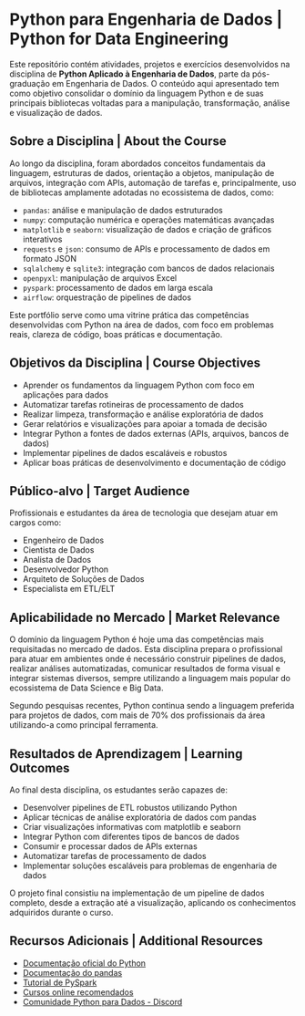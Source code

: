 # Python para Engenharia de Dados | Python for Data Engineering

Este repositório contém atividades, projetos e exercícios desenvolvidos na disciplina de **Python Aplicado à Engenharia de Dados**, parte da pós-graduação em Engenharia de Dados. O conteúdo aqui apresentado tem como objetivo consolidar o domínio da linguagem Python e de suas principais bibliotecas voltadas para a manipulação, transformação, análise e visualização de dados.

## Sobre a Disciplina | About the Course

Ao longo da disciplina, foram abordados conceitos fundamentais da linguagem, estruturas de dados, orientação a objetos, manipulação de arquivos, integração com APIs, automação de tarefas e, principalmente, uso de bibliotecas amplamente adotadas no ecossistema de dados, como:

- `pandas`: análise e manipulação de dados estruturados
- `numpy`: computação numérica e operações matemáticas avançadas
- `matplotlib` e `seaborn`: visualização de dados e criação de gráficos interativos
- `requests` e `json`: consumo de APIs e processamento de dados em formato JSON
- `sqlalchemy` e `sqlite3`: integração com bancos de dados relacionais
- `openpyxl`: manipulação de arquivos Excel
- `pyspark`: processamento de dados em larga escala
- `airflow`: orquestração de pipelines de dados

Este portfólio serve como uma vitrine prática das competências desenvolvidas com Python na área de dados, com foco em problemas reais, clareza de código, boas práticas e documentação.

## Objetivos da Disciplina | Course Objectives

- Aprender os fundamentos da linguagem Python com foco em aplicações para dados
- Automatizar tarefas rotineiras de processamento de dados
- Realizar limpeza, transformação e análise exploratória de dados
- Gerar relatórios e visualizações para apoiar a tomada de decisão
- Integrar Python a fontes de dados externas (APIs, arquivos, bancos de dados)
- Implementar pipelines de dados escaláveis e robustos
- Aplicar boas práticas de desenvolvimento e documentação de código

## Público-alvo | Target Audience

Profissionais e estudantes da área de tecnologia que desejam atuar em cargos como:

- Engenheiro de Dados
- Cientista de Dados
- Analista de Dados
- Desenvolvedor Python
- Arquiteto de Soluções de Dados
- Especialista em ETL/ELT

## Aplicabilidade no Mercado | Market Relevance

O domínio da linguagem Python é hoje uma das competências mais requisitadas no mercado de dados. Esta disciplina prepara o profissional para atuar em ambientes onde é necessário construir pipelines de dados, realizar análises automatizadas, comunicar resultados de forma visual e integrar sistemas diversos, sempre utilizando a linguagem mais popular do ecossistema de Data Science e Big Data.

Segundo pesquisas recentes, Python continua sendo a linguagem preferida para projetos de dados, com mais de 70% dos profissionais da área utilizando-a como principal ferramenta.


## Resultados de Aprendizagem | Learning Outcomes

Ao final desta disciplina, os estudantes serão capazes de:

- Desenvolver pipelines de ETL robustos utilizando Python
- Aplicar técnicas de análise exploratória de dados com pandas
- Criar visualizações informativas com matplotlib e seaborn
- Integrar Python com diferentes tipos de bancos de dados
- Consumir e processar dados de APIs externas
- Automatizar tarefas de processamento de dados
- Implementar soluções escaláveis para problemas de engenharia de dados


O projeto final consistiu na implementação de um pipeline de dados completo, desde a extração até a visualização, aplicando os conhecimentos adquiridos durante o curso.

## Recursos Adicionais | Additional Resources

- [Documentação oficial do Python](https://docs.python.org/3/)
- [Documentação do pandas](https://pandas.pydata.org/docs/)
- [Tutorial de PySpark](https://spark.apache.org/docs/latest/api/python/)
- [Cursos online recomendados](https://www.datacamp.com/tracks/data-engineer-with-python)
- [Comunidade Python para Dados - Discord](https://discord.gg/python-data)

